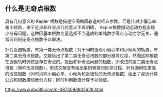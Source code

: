 ## 什么是无奇点根数

具有几何意义的 Kepler 根数是描述空间椭圆轨道的经典参数。但是针对小偏心率和小倾角，由于近点和升交点几何意义不再明确， Kepler根数摄动运动方程出现小分母问题，这种因基本根数变量选择不当造成的单纯数学奇点与动力学无关，通常可利用无奇点根数予以解决。

针对近圆轨道，有第一类无奇点根数；对于同时出现小偏心率和小倾角的轨道，有第二类无奇点根数。文献给出了第二类无奇点根数的部分推导过程，然而这种根数在近极轨时仍然是存在奇点的。提出弥补奇点问题的根数，即改进的第二类无奇点根数（简称改进根数），但该文献没有给出星历转换的推导过程。针对通用性更强的改进根数（同时消除小偏心率、小倾角和近极轨的无奇点根数）给出了星历计算公式和根数摄动微分方程；同时利用数值计算予以验证。

https://www.doc88.com/p-4873093802629.html